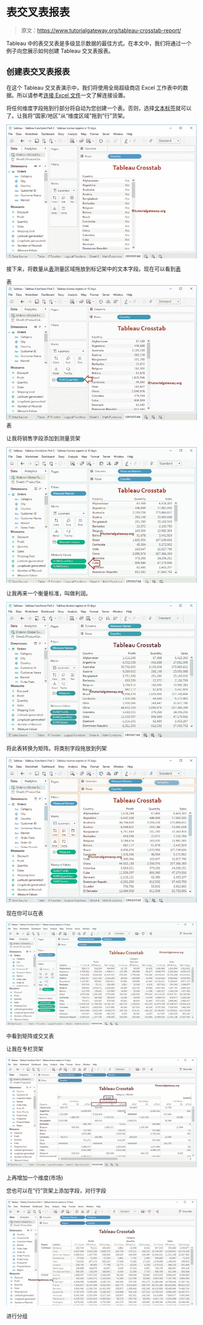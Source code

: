 # 表交叉表报表

> 原文：<https://www.tutorialgateway.org/tableau-crosstab-report/>

Tableau 中的表交叉表是多级显示数据的最佳方式。在本文中，我们将通过一个例子向您展示如何创建 Tableau 交叉表报表。

## 创建表交叉表报表

在这个 Tableau 交叉表演示中，我们将使用全局超级商店 Excel 工作表中的数据。所以请参考[连接 Excel 文件](https://www.tutorialgateway.org/connecting-to-excel-files-in-tableau/)一文了解连接设置。

将任何维度字段拖到行部分将自动为您创建一个表。否则，选择[文本标签](https://www.tutorialgateway.org/tableau-text-label/)就可以了。让我将“国家/地区”从“维度区域”拖到“行”货架。

![Tableau Crosstab Report 2](img/13988d4adfb6bfdd21364f6ebeaf755f.png)

接下来，将数量从[表](https://www.tutorialgateway.org/tableau/)测量区域拖放到标记架中的文本字段。现在可以看到[表](https://www.tutorialgateway.org/tableau-table-report/)

表![Tableau Crosstab Report 3](img/b19fb2f66796fb27c5cb20c971865f53.png)表

让我将销售字段添加到测量货架

![Tableau Crosstab Report 4](img/3fe2f0b40d696ecdb39fb0bb872aacc8.png)

让我再来一个衡量标准，叫做利润。

![Tableau Crosstab Report 5](img/2240d1cbd8cd02c42a9226c58655d9c1.png)

将此表转换为矩阵。将类别字段拖放到列架

![Tableau Crosstab Report 6](img/dd9ef11356538b4b5a002cb74fbe40ac.png)

现在你可以在表

![Tableau Crosstab Report 7](img/6acaeabd5ca44cd03cf0b6017e331a07.png)

中看到矩阵或交叉表

让我在专栏货架

![Tableau Crosstab Report 8](img/22c98c0278b13e5b017c669f7990f351.png)

上再增加一个维度(市场)

您也可以在“行”货架上添加字段，对行字段

![Tableau Crosstab Report 9](img/08e4b826e7c90677b0227830c3d8b115.png)

进行分组